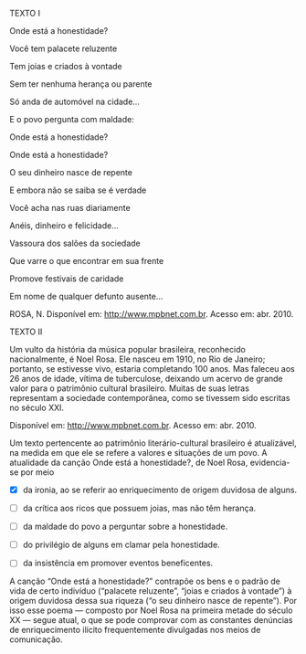 

TEXTO I

Onde está a honestidade?

Você tem palacete reluzente

Tem joias e criados à vontade

Sem ter nenhuma herança ou parente

Só anda de automóvel na cidade…

E o povo pergunta com maldade:

Onde está a honestidade?

Onde está a honestidade?

O seu dinheiro nasce de repente

E embora não se saiba se é verdade

Você acha nas ruas diariamente

Anéis, dinheiro e felicidade…

Vassoura dos salões da sociedade

Que varre o que encontrar em sua frente

Promove festivais de caridade

Em nome de qualquer defunto ausente…

ROSA, N. Disponível em: http://www.mpbnet.com.br. Acesso em: abr. 2010.

TEXTO II

Um vulto da história da música popular brasileira, reconhecido nacionalmente, é Noel Rosa. Ele nasceu em 1910, no Rio de Janeiro; portanto, se estivesse vivo, estaria completando 100 anos. Mas faleceu aos 26 anos de idade, vítima de tuberculose, deixando um acervo de grande valor para o patrimônio cultural brasileiro. Muitas de suas letras representam a sociedade contemporânea, como se tivessem sido escritas no século XXI.

Disponível em: http://www.mpbnet.com.br. Acesso em: abr. 2010.

Um texto pertencente ao patrimônio literário-cultural brasileiro é atualizável, na medida em que ele se refere a valores e situações de um povo. A atualidade da canção Onde está a honestidade?, de Noel Rosa, evidencia-se por meio



- [x] da ironia, ao se referir ao enriquecimento de origem duvidosa de alguns.
- [ ] da crítica aos ricos que possuem joias, mas não têm herança.
- [ ] da maldade do povo a perguntar sobre a honestidade.
- [ ] do privilégio de alguns em clamar pela honestidade.
- [ ] da insistência em promover eventos beneficentes.


A canção “Onde está a honestidade?” contrapõe os bens e o padrão de vida de certo indivíduo (“palacete reluzente”, “joias e criados à vontade”) à origem duvidosa dessa sua riqueza (“o seu dinheiro nasce de repente”). Por isso esse poema — composto por Noel Rosa na primeira metade do século XX — segue atual, o que se pode comprovar com as constantes denúncias de enriquecimento ilícito frequentemente divulgadas nos meios de comunicação.
